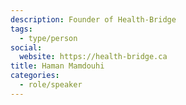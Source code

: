 ```yaml
---
description: Founder of Health-Bridge
tags:
  - type/person
social:
  website: https://health-bridge.ca
title: Haman Mamdouhi
categories:
  - role/speaker
---
```


